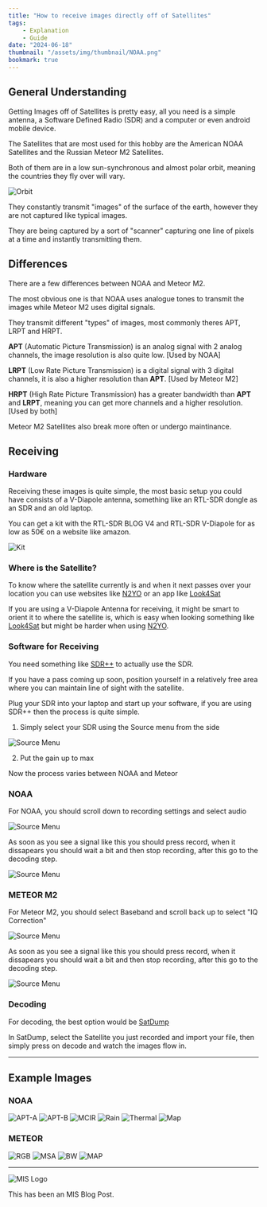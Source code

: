 ```yaml
---
title: "How to receive images directly off of Satellites"
tags:
    - Explanation
    - Guide
date: "2024-06-18"
thumbnail: "/assets/img/thumbnail/NOAA.png"
bookmark: true
---
```


## General Understanding

Getting Images off of Satellites is pretty easy, all you need is a simple antenna, a Software Defined Radio (SDR) and a computer or even android mobile device.

The Satellites that are most used for this hobby are the American NOAA Satellites and the Russian Meteor M2 Satellites.

Both of them are in a low sun-synchronous and almost polar orbit, meaning the countries they fly over will vary.

![Orbit](/assets/orbit.gif)

They constantly transmit "images" of the surface of the earth, however they are not captured like typical images.

They are being captured by a sort of "scanner" capturing one line of pixels at a time and instantly transmitting them.

## Differences

There are a few differences between NOAA and Meteor M2.

The most obvious one is that NOAA uses analogue tones to transmit the images while Meteor M2 uses digital signals.

They transmit different "types" of images, most commonly theres APT, LRPT and HRPT.

**APT** (Automatic Picture Transmission) is an analog signal with 2 analog channels, the image resolution is also quite low. [Used by NOAA]

**LRPT** (Low Rate Picture Transmission) is a digital signal with 3 digital channels, it is also a higher resolution than **APT**. [Used by Meteor M2]

**HRPT** (High Rate Picture Transmission) has a greater bandwidth than **APT** and **LRPT**, meaning you can get more channels and a higher resolution. [Used by both]

Meteor M2 Satellites also break more often or undergo maintinance.

## Receiving

### Hardware

Receiving these images is quite simple, the most basic setup you could have consists of a V-Diapole antenna, something like an RTL-SDR dongle as an SDR and an old laptop.

You can get a kit with the RTL-SDR BLOG V4 and RTL-SDR V-Diapole for as low as 50€ on a website like amazon.

![Kit](/assets/RTL-SDR-V4-with-Dipole-Antenna-Kit.png)

### Where is the Satellite?

To know where the satellite currently is and when it next passes over your location you can use websites like [N2YO](https://n2yo.com) or an app like [Look4Sat](https://github.com/rt-bishop/Look4Sat)

If you are using a V-Diapole Antenna for receiving, it might be smart to orient it to where the satellite is, which is easy when looking something like [Look4Sat](https://github.com/rt-bishop/Look4Sat) but might be harder when using [N2YO](https://n2yo.com).

### Software for Receiving

You need something like [SDR++](https://www.sdrpp.org/) to actually use the SDR.

If you have a pass coming up soon, position yourself in a relatively free area where you can maintain line of sight with the satellite.

Plug your SDR into your laptop and start up your software, if you are using SDR++ then the process is quite simple.

1.  Simply select your SDR using the Source menu from the side

![Source Menu](/assets/SourceMenuSDR.png)

2. Put the gain up to max

Now the process varies between NOAA and Meteor

### NOAA

For NOAA, you should scroll down to recording settings and select audio

![Source Menu](/assets/AUDIO.png)

As soon as you see a signal like this you should press record, when it dissapears you should wait a bit and then stop recording, after this go to the decoding step.

![Source Menu](/assets/NOAA.png)

### METEOR M2

For Meteor M2, you should select Baseband and scroll back up to select "IQ Correction"

![Source Menu](/assets/BASEBAND.png)

As soon as you see a signal like this you should press record, when it dissapears you should wait a bit and then stop recording, after this go to the decoding step.

![Source Menu](/assets/METEOR.png)

### Decoding

For decoding, the best option would be [SatDump](https://www.satdump.org/)

In SatDump, select the Satellite you just recorded and import your file, then simply press on decode and watch the images flow in.

---

## Example Images

### NOAA

![APT-A](/assets/NOAAIMAGES/APT-A.png)
![APT-B](/assets/NOAAIMAGES/APT-B.png)
![MCIR](/assets/NOAAIMAGES/avhrr_3_rgb_MCIR.png)
![Rain](/assets/NOAAIMAGES/avhrr_3_rgb_MCIR_Rain_(Uncalibrated).png)
![Thermal](/assets/NOAAIMAGES/avhrr_3_rgb_Thermal_Channel.png)
![Map](/assets/NOAAIMAGES/channel_4_projected.png)

### METEOR

![RGB](/assets/METEORIMAGES/msu_mr_rgb_221.png)
![MSA](/assets/METEORIMAGES/msu_mr_rgb_MSA.png)
![BW](/assets/METEORIMAGES/MSU-MR-1.png)
![MAP](/assets/METEORIMAGES/rgb_msu_mr_rgb_321_projected.png)

---

![MIS Logo](/assets/miko.png)

This has been an MIS Blog Post.

